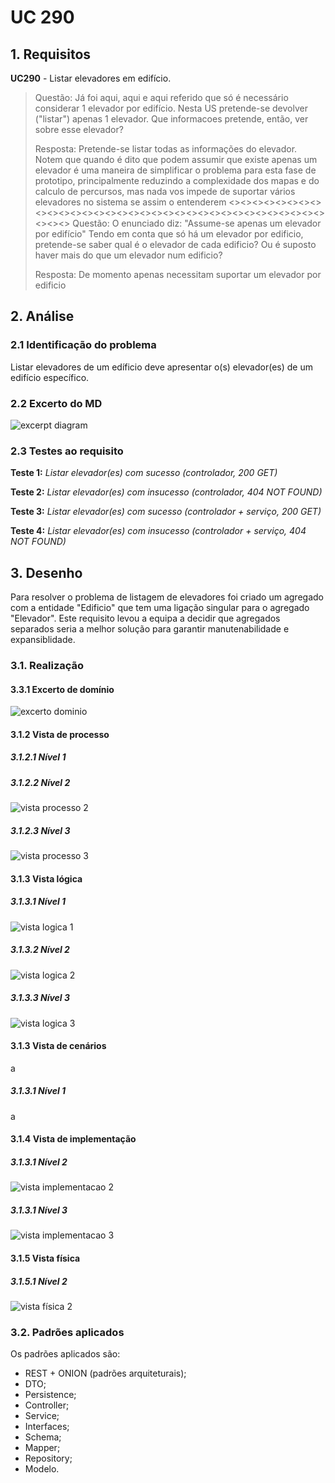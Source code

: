 # UC 290

## 1. Requisitos

**UC290** - Listar elevadores em edifício.

> Questão: Já foi aqui, aqui e aqui referido que só é necessário considerar 1 elevador por edifício. Nesta US pretende-se devolver ("listar") apenas 1 elevador. Que informacoes pretende, então, ver sobre esse elevador?
>
> Resposta: Pretende-se listar todas as informações do elevador.
> Notem que quando é dito que podem assumir que existe apenas um elevador é uma maneira de simplificar o problema para esta fase de prototipo, principalmente reduzindo a complexidade dos mapas e do calculo de percursos, mas nada vos impede de suportar vários elevadores no sistema se assim o entenderem
> <><><><><><><><><><><><><><><><><><><><><><><><><><><><><><><><><><><><>
> Questão: O enunciado diz: "Assume-se apenas um elevador por edifício"
>Tendo em conta que só há um elevador por edificio, pretende-se saber qual é o elevador de cada edificio? Ou é suposto haver mais do que um elevador num edificio?
>
> Resposta: De momento apenas necessitam suportar um elevador por edificio

## 2. Análise

### 2.1 Identificação do problema

Listar elevadores de um edíficio deve apresentar o(s) elevador(es) de um edifício específico.

### 2.2 Excerto do MD

![excerpt diagram](ed290.svg "ed290.svg")

### 2.3 Testes ao requisito

**Teste 1:** *Listar elevador(es) com sucesso (controlador, 200 GET)*

**Teste 2:** *Listar elevador(es) com insucesso (controlador, 404 NOT FOUND)*

**Teste 3:** *Listar elevador(es) com sucesso (controlador + serviço, 200 GET)*

**Teste 4:** *Listar elevador(es) com insucesso (controlador + serviço, 404 NOT FOUND)*

## 3. Desenho

Para resolver o problema de listagem de elevadores foi criado um agregado com a entidade "Edificio" que tem uma ligação singular para o agregado "Elevador". Este requisito levou a equipa a decidir que agregados separados seria a melhor solução para garantir manutenabilidade e expansiblidade.

### 3.1. Realização

#### 3.3.1 Excerto de domínio

![excerto dominio](ed_290.svg "ed_290.svg")

#### 3.1.2 Vista de processo

##### 3.1.2.1 Nível 1

##### 3.1.2.2 Nível 2

![vista processo 2](vp2.svg "Vista processo - nível 2")

##### 3.1.2.3 Nível 3

![vista processo 3](vp270.svg "Vista processo - nível 3")

#### 3.1.3 Vista lógica

##### 3.1.3.1 Nível 1

![vista logica 1](/docs/logical_view/level1/vl1.svg "Vista lógica - nível 1")

##### 3.1.3.2 Nível 2

![vista logica 2](/docs/logical_view/level2/vl2.svg "Vista lógica - nível 2")

##### 3.1.3.3 Nível 3

![vista logica 3](/docs/logical_view/level3/vl3.svg "Vista lógica - nível 3")

#### 3.1.3 Vista de cenários

a

##### 3.1.3.1 Nível 1

a

#### 3.1.4 Vista de implementação

##### 3.1.3.1 Nível 2

![vista implementacao 2](/docs/implementation_view/iv2.svg "Vista implementação - nível 2")

##### 3.1.3.1 Nível 3

![vista implementacao 3](/docs/implementation_view/iv3.svg "Vista implementação - nível 3")

#### 3.1.5 Vista física

##### 3.1.5.1 Nível 2

![vista física 2](/docs/physical_view/level2/vf2.svg "Vista física - nível 2")

### 3.2. Padrões aplicados

Os padrões aplicados são:

- REST + ONION (padrões arquiteturais);
- DTO;
- Persistence;
- Controller;
- Service;
- Interfaces;
- Schema;
- Mapper;
- Repository;
- Modelo.
